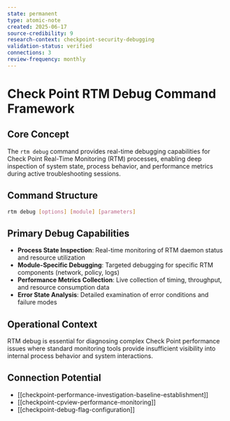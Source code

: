 ```yaml
---
state: permanent
type: atomic-note
created: 2025-06-17
source-credibility: 9
research-context: checkpoint-security-debugging
validation-status: verified
connections: 3
review-frequency: monthly
---
```


# Check Point RTM Debug Command Framework

## Core Concept
The `rtm debug` command provides real-time debugging capabilities for Check Point Real-Time Monitoring (RTM) processes, enabling deep inspection of system state, process behavior, and performance metrics during active troubleshooting sessions.

## Command Structure
```bash
rtm debug [options] [module] [parameters]
```

## Primary Debug Capabilities
- **Process State Inspection**: Real-time monitoring of RTM daemon status and resource utilization
- **Module-Specific Debugging**: Targeted debugging for specific RTM components (network, policy, logs)  
- **Performance Metrics Collection**: Live collection of timing, throughput, and resource consumption data
- **Error State Analysis**: Detailed examination of error conditions and failure modes

## Operational Context
RTM debug is essential for diagnosing complex Check Point performance issues where standard monitoring tools provide insufficient visibility into internal process behavior and system interactions.

## Connection Potential
- [[checkpoint-performance-investigation-baseline-establishment]]
- [[checkpoint-cpview-performance-monitoring]]
- [[checkpoint-debug-flag-configuration]]